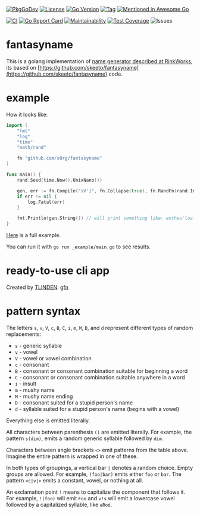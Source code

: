 [![PkgGoDev](https://pkg.go.dev/badge/github.com/s0rg/fantasyname)](https://pkg.go.dev/github.com/s0rg/fantasyname)
[![License](https://img.shields.io/github/license/s0rg/fantasyname)](https://github.com/s0rg/fantasyname/blob/main/LICENSE)
[![Go Version](https://img.shields.io/github/go-mod/go-version/s0rg/fantasyname)](go.mod)
[![Tag](https://img.shields.io/github/v/tag/s0rg/fantasyname?sort=semver)](https://github.com/s0rg/fantasyname/tags)
[![Mentioned in Awesome Go](https://awesome.re/mentioned-badge.svg)](https://github.com/avelino/awesome-go)

[![CI](https://github.com/s0rg/fantasyname/workflows/ci/badge.svg)](https://github.com/s0rg/fantasyname/actions?query=workflow%3Aci)
[![Go Report Card](https://goreportcard.com/badge/github.com/s0rg/fantasyname)](https://goreportcard.com/report/github.com/s0rg/fantasyname)
[![Maintainability](https://api.codeclimate.com/v1/badges/95826f2eb57b89cefe70/maintainability)](https://codeclimate.com/github/s0rg/fantasyname/maintainability)
[![Test Coverage](https://api.codeclimate.com/v1/badges/95826f2eb57b89cefe70/test_coverage)](https://codeclimate.com/github/s0rg/fantasyname/test_coverage)
![Issues](https://img.shields.io/github/issues/s0rg/fantasyname)

# fantasyname

This is a golang implementation of [name generator described at RinkWorks](http://rinkworks.com/namegen/),
its based on [https://github.com/skeeto/fantasyname](https://github.com/skeeto/fantasyname) code.

# example

How it looks like:
```go
import (
    "fmt"
    "log"
    "time"
    "math/rand"

    fn "github.com/s0rg/fantasyname"
)

func main() {
    rand.Seed(time.Now().UnixNano())

    gen, err := fn.Compile("sV'i", fn.Collapse(true), fn.RandFn(rand.Intn))
    if err != nil {
        log.Fatal(err)
    }

    fmt.Println(gen.String()) // will print something like: entheu'loaf
}
```

[Here](https://github.com/s0rg/fantasyname/blob/master/_example/main.go) is a full example.

You can run it with `go run _example/main.go` to see results.

# ready-to-use cli app

Created by [TLINDEN](https://github.com/TLINDEN/): [gfn](https://github.com/TLINDEN/gfn)

# pattern syntax

The letters `s`, `v`, `V`, `c`, `B`, `C`, `i`, `m`, `M`, `D`, and `d` represent different types of random replacements:

 - `s` - generic syllable
 - `v` - vowel
 - `V` - vowel or vowel combination
 - `c` - consonant
 - `B` - consonant or consonant combination suitable for beginning a word
 - `C` - consonant or consonant combination suitable anywhere in a word
 - `i` - insult
 - `m` - mushy name
 - `M` - mushy name ending
 - `D` - consonant suited for a stupid person's name
 - `d` - syllable suited for a stupid person's name (begins with a vowel)

Everything else is emitted literally.

All characters between parenthesis `()` are emitted literally. For example, the pattern `s(dim)`,
emits a random generic syllable followed by `dim`.

Characters between angle brackets `<>` emit patterns from the table above.
Imagine the entire pattern is wrapped in one of these.

In both types of groupings, a vertical bar `|` denotes a random choice. Empty groups are allowed.
For example, `(foo|bar)` emits either `foo` or `bar`. The pattern `<c|v|>` emits a constant, vowel,
or nothing at all.

An exclamation point `!` means to capitalize the component that follows it. For example,
`!(foo)` will emit `Foo` and `v!s` will emit a lowercase vowel followed by a capitalized syllable, like `eRod`.
